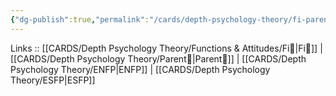 ```yaml
---
{"dg-publish":true,"permalink":"/cards/depth-psychology-theory/fi-parent/","created":"2023-01-05T12:01:42.952+01:00","updated":"2023-04-23T10:10:39.521+02:00"}
---
```


Links :: [[CARDS/Depth Psychology Theory/Functions & Attitudes/Fi🧭\|Fi🧭]] | [[CARDS/Depth Psychology Theory/Parent🤨\|Parent🤨]] | [[CARDS/Depth Psychology Theory/ENFP\|ENFP]] | [[CARDS/Depth Psychology Theory/ESFP\|ESFP]]

